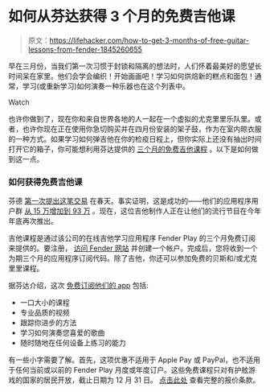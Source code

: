 # 如何从芬达获得 3 个月的免费吉他课

> 原文：<https://lifehacker.com/how-to-get-3-months-of-free-guitar-lessons-from-fender-1845260655>

早在三月份，当我们第一次习惯于封锁和隔离的想法时，人们怀着最美好的愿望长时间呆在家里。他们会学会编织！开始画画吧！学习如何烘焙新的糕点和面包！通常，学习(或重新学习)如何演奏一种乐器也在这个列表中。

Watch

也许你做到了，现在你和来自世界各地的人一起在一个虚拟的尤克里里乐队里。或者，也许你现在正在使用你急切购买并在四月份安装的架子鼓，作为在室内晾衣服的一种方式。如果学习如何弹吉他在你的检疫日程上，但你实际上还没有抽出时间打开它的箱子，你可能想利用芬达提供的 [三个月的免费吉他课程](https://try.fender.com/play/playfreeplayon/?clickref=1100lbxHtPq3&aff_id=1101l42671) 。以下是如何做到这一点。

### 如何获得免费吉他课

芬德 [第一次提出这笔交易](https://lifehacker.com/you-can-access-fenders-online-guitar-lessons-for-free-r-1842534015) 在春天。事实证明，这是成功的——他们的应用程序用户群 [从 15 万增加到 93 万](https://www.cnet.com/news/get-3-months-of-free-guitar-lessons-from-fender) 。现在，这位吉他制作人正在让他们的流行节目在今年年底再次推出。

吉他课程是通过该公司的在线吉他学习应用程序 Fender Play 的三个月免费订阅来提供的。要注册， [访问 Fender 网站](https://try.fender.com/play/playfreeplayon/?clickref=1100lbxHtPq3&aff_id=1101l42671) 并创建一个帐户。完成后，您将收到一个为期三个月的应用程序订阅代码。除了吉他，你还可以参加免费的贝斯和/或尤克里里课程。

据芬达介绍，这次 [免费订阅他们的 app](https://try.fender.com/play/playfreeplayon/?clickref=1100lbxHtPq3&aff_id=1101l42671) 包括:

*   一口大小的课程
*   专业品质的视频
*   跟踪你进步的方法
*   学习如何演奏您喜爱的歌曲
*   随时随地在任何设备上练习的能力

有一些小字需要了解。首先，这项优惠不适用于 Apple Pay 或 PayPal，也不适用于任何当前或以前的 Fender Play 月度或年度订户。这些免费课程只对有护舷游戏的国家的居民开放，截止日期为 12 月 31 日。 [点击此处](https://try.fender.com/play/playfreeplayon/clkn/https/woobox.com/bgdg2r) 查看完整的报价条款。
